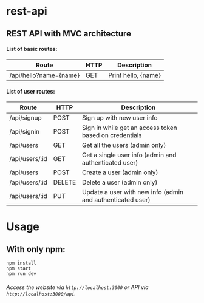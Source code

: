 # rest-api
## REST API with MVC architecture

#### List of basic routes:
| Route                       | HTTP          | Description              |
| --------------------------- | --------------| -------------------------|
| /api/hello?name={name}      | GET           | Print hello, {name}      |

#### List of user routes:
| Route                | HTTP          | Description                                                      |
| -------------------- |---------------| ---------------------------------------------------------------- |
| /api/signup          | POST          | Sign up with new user info                                       |
| /api/signin          | POST          | Sign in while get an access token based on credentials           |
| /api/users           | GET           | Get all the users (admin only)                                   |
| /api/users/:id       | GET           | Get a single user info (admin and authenticated user)            |
| /api/users           | POST          | Create a user (admin only)                                       |
| /api/users/:id       | DELETE        | Delete a user (admin only)                                       |
| /api/users/:id       | PUT           | Update a user with new info (admin and authenticated user)       |

# Usage
## With only npm:
```
npm install
npm start
npm run dev
```

###### Access the website via `http://localhost:3000` or API via `http://localhost:3000/api`.
